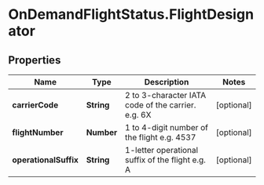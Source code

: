 # OnDemandFlightStatus.FlightDesignator

## Properties

Name | Type | Description | Notes
------------ | ------------- | ------------- | -------------
**carrierCode** | **String** | 2 to 3-character IATA code of the carrier. e.g. 6X | [optional] 
**flightNumber** | **Number** | 1 to 4-digit number of the flight e.g. 4537 | [optional] 
**operationalSuffix** | **String** | 1-letter operational suffix of the flight e.g. A | [optional] 


